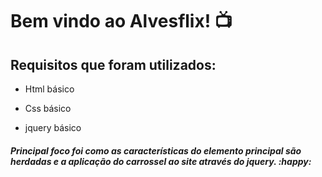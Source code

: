 #  Bem vindo ao Alvesflix! :tv:

## Requisitos que foram utilizados:

- Html básico

- Css básico

- jquery básico

  

##### Principal foco foi como as características do elemento principal são herdadas e a aplicação do carrossel ao site através do jquery. :happy:

